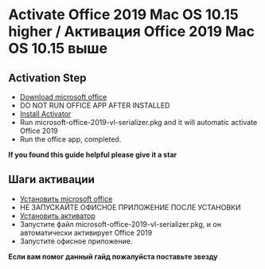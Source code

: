 # Activate Office 2019 Mac OS 10.15 higher / Активация Office 2019 Mac OS 10.15 выше

## Activation Step

- [Download microsoft office](https://officecdn.microsoft.com/pr/C1297A47-86C4-4C1F-97FA-950631F94777/MacAutoupdate/Microsoft_Office_16.53.21091200_Installer.pkg)
- DO NOT RUN OFFICE APP AFTER INSTALLED
- [Install Activator](https://appstorrent.ru/index.php?do=download&id=0)
- Run microsoft-office-2019-vl-serializer.pkg and it will automatic activate Office 2019
- Run the office app, completed.

**If you found this guide helpful please give it a star**

## Шаги активации

- [Установить microsoft office](https://officecdn.microsoft.com/pr/C1297A47-86C4-4C1F-97FA-950631F94777/MacAutoupdate/Microsoft_Office_16.53.21091200_Installer.pkg)
- НЕ ЗАПУСКАЙТЕ ОФИСНОЕ ПРИЛОЖЕНИЕ ПОСЛЕ УСТАНОВКИ
- [Установить активатор](https://appstorrent.ru/index.php?do=download&id=0)
- Запустите файл microsoft-office-2019-vl-serializer.pkg, и он автоматически активирует Office 2019
- Запустите офисное приложение.

**Если вам помог данный гайд пожалуйста поставьте звезду**
